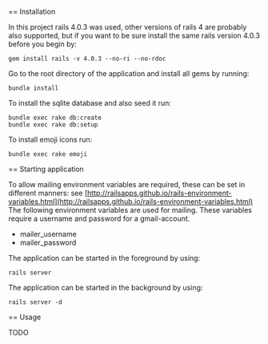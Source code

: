 == Installation

In this project rails 4.0.3 was used, other versions of rails 4 are probably also supported, 
but if you want to be sure install the same rails version 4.0.3 before you begin by:

```shell
gem install rails -v 4.0.3 --no-ri --no-rdoc
```

Go to the root directory of the application and install all gems by running:

```shell
bundle install
```

To install the sqlite database and also seed it run:

```shell
bundle exec rake db:create
bundle exec rake db:setup
```

To install emoji icons run:

```shell
bundle exec rake emoji
```

== Starting application

To allow mailing environment variables are required, these can be set in different manners: see [http://railsapps.github.io/rails-environment-variables.html](http://railsapps.github.io/rails-environment-variables.html)
The following environment variables are used for mailing. These variables require a username and password for a gmail-account.

- mailer_username
- mailer_password

The application can be started in the foreground by using:

```shell
rails server
```

The application can be started in the background by using:

```shell
rails server -d
```

== Usage

TODO
